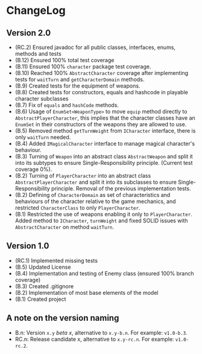 ChangeLog
=========

Version 2.0
-----------
- (RC.2) Ensured javadoc for all public classes, interfaces, enums, methods and tests
- (B.12) Ensured 100% total test coverage
- (B.11) Ensured 100% ``character`` package test coverage.
- (B.10) Reached 100% ``AbstractCharacter`` coverage after implementing tests for ``waitTurn`` and
         ``getCharacterDomain`` methods.
- (B.9) Created tests for the equipment of weapons.
- (B.8) Created tests for constructors, equals and hashcode in playable character subclasses
- (B.7) Fix of ``equals`` and ``hashCode`` methods.
- (B.6) Usage of ``EnumSet<WeaponType>`` to move ``equip`` method directly to
        ``AbstractPlayerCharacter``, this implies that the character classes have an ``EnumSet`` in
        their constructors of the weapons they are allowed to use.
- (B.5) Removed method ``getTurnWeight`` from ``ICharacter`` interface, there is only ``waitTurn``
        needed.
- (B.4) Added ``IMagicalCharacter`` interface to manage magical character's behaviour.
- (B.3) Turning of ``Weapon`` into an abstract class ``AbstractWeapon`` and split it into its
        subtypes to ensure Single-Responsibility principle. (Current test coverage 0%).
- (B.2) Turning of ``PlayerCharacter`` into an abstract class ``AbstractPlayerCharacter`` and split
        it into its subclasses to ensure Single-Responsibility principle. Removal of the previous
        implementation tests.
- (B.2) Defining of ``CharacterDomain`` as set of characteristics and behaviours of the character
        relative to the game mechanics, and restricted ``CharacterClass`` to only
        ``PlayerCharacter``.
- (B.1) Restricted the use of weapons enabling it only to ``PlayerCharacter``.
        Added method to ``ICharacter``, ``turnWeight`` and fixed SOLID issues with
        ``AbstractCharacter`` on method ``waitTurn``.

Version 1.0
-----------
- (RC.1) Implemented missing tests
- (B.5) Updated License
- (B.4) Implementation and testing of Enemy class (ensured 100% branch coverage)
- (B.3) Created .gitignore
- (B.2) Implementation of most base elements of the model
- (B.1) Created project

A note on the version naming
----------------------------
- B.n: Version ``x.y`` _beta x_, alternative to ``x.y-b.n``.
  For example: ``v1.0-b.3``.
- RC.n: Release candidate x, alternative to ``x.y-rc.n``.
  For example: ``v1.0-rc.2``.